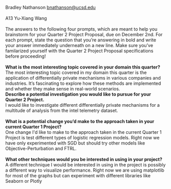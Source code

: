 Bradley Nathanson bnathanson@ucsd.edu
<br><br>
A13 Yu-Xiang Wang 
<br><br>
The answers to the following four prompts, which are meant to help you brainstorm for your Quarter 2 Project Proposal, due on December 2nd. For each prompt, state the question that you’re answering in bold and write your answer immediately underneath on a new line. Make sure you’ve familarized yourself with the Quarter 2 Project Proposal specifications before proceeding!
<br>
<br>
**What is the most interesting topic covered in your domain this quarter?**
<br>
The most interesting topic covered in my domain this quarter is the application of differentially private mechanisms in various companies and industries. It’s fascinating to explore how these methods are implemented and whether they make sense in real-world scenarios.
<br>
**Describe a potential investigation you would like to pursue for your Quarter 2 Project.**
<br>
I would like to investigate different differentially private mechanisms for a multitude of analysis from the intel telemetry dataset. 
<br>
<br>
**What is a potential change you’d make to the approach taken in your current Quarter 1 Project?**
<br>
One change I'd like to make to the approach taken in the current Quarter 1 Project is test different types of logistic regression models. Right now we have only experimented with SGD but should try other models like Objective-Perturbation and FTRL.
<br>
<br>
**What other techniques would you be interested in using in your project?**
<br>
A different technique I would be interested in using in the project is possibly a different way to visualize performance. Right now we are using matplotlib for most of the graphs but can experiment with different libraries like Seaborn or Plotly
